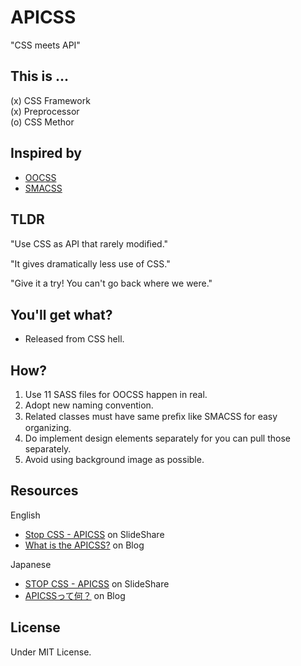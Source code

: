 # APICSS

"CSS meets API"

## This is ...

(x) CSS Framework<br>
(x) Preprocessor<br>
(o) CSS Methor


## Inspired by

* [OOCSS](http://oocss.org)
* [SMACSS](http://smacss.com)


## TLDR

"Use CSS as API that rarely modiﬁed."

"It gives dramatically less use of CSS."

"Give it a try! You can't go back where we were."


## You'll get what?

- Released from CSS hell.


## How?

1. Use 11 SASS files for OOCSS happen in real.
2. Adopt new naming convention.
3. Related classes must have same preﬁx like SMACSS for easy organizing.
4. Do implement design elements separately for you can pull those separately.
5. Avoid using background image as possible.


## Resources

English
* [Stop CSS - APICSS](http://www.slideshare.net/BYODKM/stop-css-apicss-29474289) on SlideShare
* [What is the APICSS?](https://byodkm.com/docs/20140107/what-is-the-apicss/) on Blog

Japanese
* [STOP CSS - APICSS](http://www.slideshare.net/BYODKM/stop-css-apicss) on SlideShare
* [APICSSって何？](https://byodkm.com/jp/docs/20140107/what-is-the-apicss/) on Blog


## License

Under MIT License.
